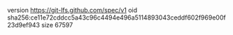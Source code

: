 version https://git-lfs.github.com/spec/v1
oid sha256:ce11e72cddcc5a43c96c4494e496a5114893043ceddf602f969e00f23d9ef943
size 67597
